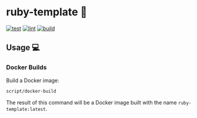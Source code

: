 # ruby-template 🧰

[![test](https://github.com/GrantBirki/ruby-template/actions/workflows/test.yml/badge.svg)](https://github.com/GrantBirki/ruby-template/actions/workflows/test.yml)
[![lint](https://github.com/GrantBirki/ruby-template/actions/workflows/lint.yml/badge.svg)](https://github.com/GrantBirki/ruby-template/actions/workflows/lint.yml)
[![build](https://github.com/GrantBirki/ruby-template/actions/workflows/build.yml/badge.svg)](https://github.com/GrantBirki/ruby-template/actions/workflows/build.yml)

## Usage 💻

### Docker Builds

Build a Docker image:

```bash
script/docker-build
```

The result of this command will be a Docker image built with the name `ruby-template:latest`.
